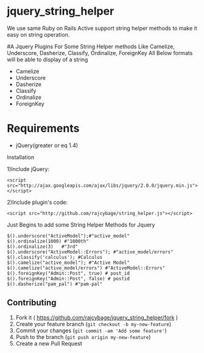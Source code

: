 # jquery_string_helper

We use same Ruby on Rails Active support string helper methods to make it easy on string operation.

#A Jquery Plugins For Some String Helper methods Like Camelize, Underscore, Dasherize, Classify, Ordinalize, ForeignKey
All Below formats will be able to display of a string


<ul>
  <li> Camelize</li>
  <li> Underscore</li> <li>Dasherize</li> <li>Classify</li> <li>Ordinalize</li> <li>ForeignKey</li></ul>
  


<h1>Requirements</h1>
<ul>
  <li>jQuery(greater or eq 1.4)</li>
</ul>

Installation


1)Include jQuery:

    <script src="http://ajax.googleapis.com/ajax/libs/jquery/2.0.0/jquery.min.js"></script>


2)Include plugin's code:

    <script src="http://github.com/rajcybage/string_helper.js"></script>


Just Begins to add some String Helper Methods for Jquery


    $().underscore("ActiveModel");#"active_model"  
    $().ordinalize(1000) #"1000th"
    $().ordinalize(3)   #"3rd"
    $().underscore("ActiveModel::Errors"); #"active_model/errors"
    $().classify('calculus'); #Calculus
    $().camelize("active_model"); #"Active Model"
    $().camelize("active_model/errors") #"ActiveModel::Errors"
    $().foreignKey("Admin::Post", true) # post_id
    $().foreignKey("Admin::Post", false) # postid
    $().dasherize("pam_pal") #"pam-pal"
   
   
    
## Contributing

1. Fork it ( https://github.com/rajcybage/jquery_string_helper/fork )
2. Create your feature branch (`git checkout -b my-new-feature`)
3. Commit your changes (`git commit -am 'Add some feature'`)
4. Push to the branch (`git push origin my-new-feature`)
5. Create a new Pull Request
    
